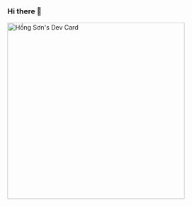 ### Hi there 👋

<a href="https://app.daily.dev/hongsonjs"><img src="https://api.daily.dev/devcards/abc9ee04733b4d629bc8c7ad513ec856.png?r=43l" width="400" alt="Hồng Sơn's Dev Card"/></a>

<!--
**hongsonjs/hongsonjs** is a ✨ _special_ ✨ repository because its `README.md` (this file) appears on your GitHub profile.

Here are some ideas to get you started:

- 🔭 I’m currently working on ...
- 🌱 I’m currently learning ...
- 👯 I’m looking to collaborate on ...
- 🤔 I’m looking for help with ...
- 💬 Ask me about ...
- 📫 How to reach me: ...
- 😄 Pronouns: ...
- ⚡ Fun fact: ...
-->
